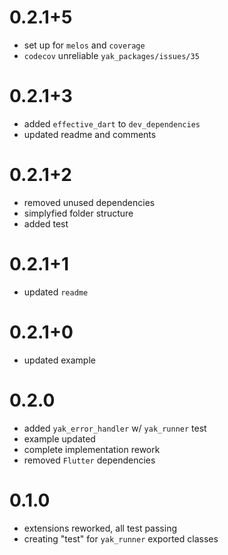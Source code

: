 # 0.2.1+5
- set up for `melos` and `coverage`
- `codecov` unreliable `yak_packages/issues/35`

# 0.2.1+3
- added `effective_dart` to `dev_dependencies`
- updated readme and comments

# 0.2.1+2
- removed unused dependencies
- simplyfied folder structure
- added test

# 0.2.1+1
- updated `readme`

# 0.2.1+0
- updated example

# 0.2.0
- added `yak_error_handler` w/ `yak_runner` test
- example updated
- complete implementation rework
- removed `Flutter` dependencies

# 0.1.0
- extensions reworked, all test passing
- creating "test" for `yak_runner` exported classes
